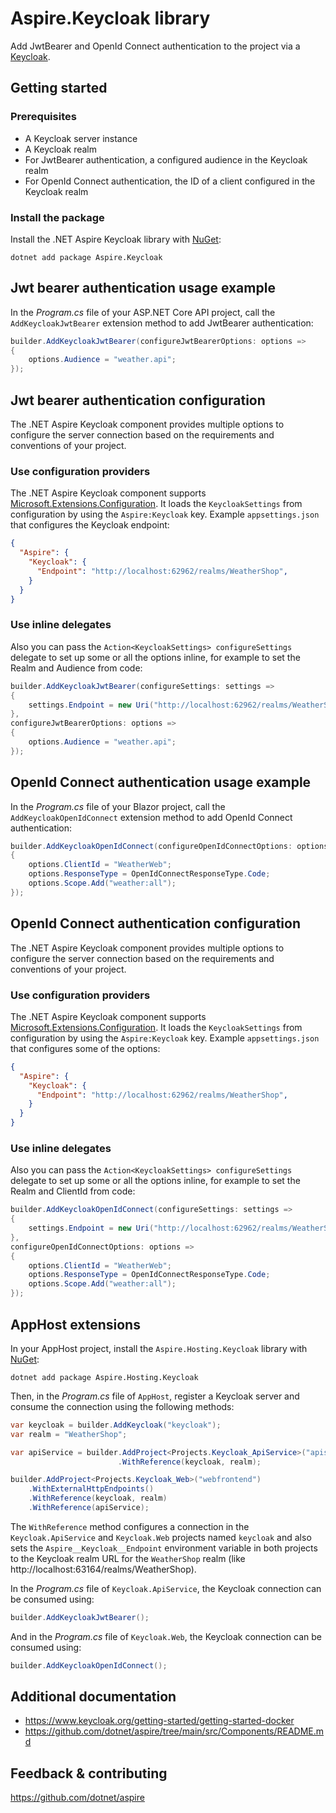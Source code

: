 # Aspire.Keycloak library

Add JwtBearer and OpenId Connect authentication to the project via a [Keycloak](https://www.keycloak.org).

## Getting started

### Prerequisites

- A Keycloak server instance
- A Keycloak realm
- For JwtBearer authentication, a configured audience in the Keycloak realm
- For OpenId Connect authentication, the ID of a client configured in the Keycloak realm

### Install the package

Install the .NET Aspire Keycloak library with [NuGet](https://www.nuget.org):

```dotnetcli
dotnet add package Aspire.Keycloak
```

## Jwt bearer authentication usage example

In the _Program.cs_ file of your ASP.NET Core API project, call the `AddKeycloakJwtBearer` extension method to add JwtBearer authentication:

```csharp
builder.AddKeycloakJwtBearer(configureJwtBearerOptions: options =>
{
    options.Audience = "weather.api";
});
```

## Jwt bearer authentication configuration

The .NET Aspire Keycloak component provides multiple options to configure the server connection based on the requirements and conventions of your project.

### Use configuration providers

The .NET Aspire Keycloak component supports [Microsoft.Extensions.Configuration](https://learn.microsoft.com/dotnet/api/microsoft.extensions.configuration). It loads the `KeycloakSettings` from configuration by using the `Aspire:Keycloak` key. Example `appsettings.json` that configures the Keycloak endpoint:
```json
{
  "Aspire": {
    "Keycloak": {
      "Endpoint": "http://localhost:62962/realms/WeatherShop",
    }
  }
}
```

### Use inline delegates

Also you can pass the `Action<KeycloakSettings> configureSettings` delegate to set up some or all the options inline, for example to set the Realm and Audience from code:

```csharp
builder.AddKeycloakJwtBearer(configureSettings: settings =>
{
    settings.Endpoint = new Uri("http://localhost:62962/realms/WeatherShop");
},
configureJwtBearerOptions: options =>
{
    options.Audience = "weather.api";
});
```

## OpenId Connect authentication usage example

In the _Program.cs_ file of your Blazor project, call the `AddKeycloakOpenIdConnect` extension method to add OpenId Connect authentication:

```csharp
builder.AddKeycloakOpenIdConnect(configureOpenIdConnectOptions: options =>
{
    options.ClientId = "WeatherWeb";
    options.ResponseType = OpenIdConnectResponseType.Code;
    options.Scope.Add("weather:all");
});
```

## OpenId Connect authentication configuration

The .NET Aspire Keycloak component provides multiple options to configure the server connection based on the requirements and conventions of your project.

### Use configuration providers

The .NET Aspire Keycloak component supports [Microsoft.Extensions.Configuration](https://learn.microsoft.com/dotnet/api/microsoft.extensions.configuration). It loads the `KeycloakSettings` from configuration by using the `Aspire:Keycloak` key. Example `appsettings.json` that configures some of the options:
```json
{
  "Aspire": {
    "Keycloak": {
      "Endpoint": "http://localhost:62962/realms/WeatherShop",
    }
  }
}
```

### Use inline delegates

Also you can pass the `Action<KeycloakSettings> configureSettings` delegate to set up some or all the options inline, for example to set the Realm and ClientId from code:

```csharp
builder.AddKeycloakOpenIdConnect(configureSettings: settings =>
{
    settings.Endpoint = new Uri("http://localhost:62962/realms/WeatherShop");
},
configureOpenIdConnectOptions: options =>
{
    options.ClientId = "WeatherWeb";
    options.ResponseType = OpenIdConnectResponseType.Code;
    options.Scope.Add("weather:all");
});
```

## AppHost extensions

In your AppHost project, install the `Aspire.Hosting.Keycloak` library with [NuGet](https://www.nuget.org):

```dotnetcli
dotnet add package Aspire.Hosting.Keycloak
```

Then, in the _Program.cs_ file of `AppHost`, register a Keycloak server and consume the connection using the following methods:

```csharp
var keycloak = builder.AddKeycloak("keycloak");
var realm = "WeatherShop";

var apiService = builder.AddProject<Projects.Keycloak_ApiService>("apiservice")
                        .WithReference(keycloak, realm);

builder.AddProject<Projects.Keycloak_Web>("webfrontend")
    .WithExternalHttpEndpoints()
    .WithReference(keycloak, realm)
    .WithReference(apiService);
```

The `WithReference` method configures a connection in the `Keycloak.ApiService` and `Keycloak.Web` projects named `keycloak` and also sets the `Aspire__Keycloak__Endpoint` environment variable in both projects to the Keycloak realm URL for the `WeatherShop` realm (like http://localhost:63164/realms/WeatherShop).

In the _Program.cs_ file of `Keycloak.ApiService`, the Keycloak connection can be consumed using:

```csharp
builder.AddKeycloakJwtBearer();
```

And in the _Program.cs_ file of `Keycloak.Web`, the Keycloak connection can be consumed using:

```csharp
builder.AddKeycloakOpenIdConnect();
```

## Additional documentation

* https://www.keycloak.org/getting-started/getting-started-docker
* https://github.com/dotnet/aspire/tree/main/src/Components/README.md

## Feedback & contributing

https://github.com/dotnet/aspire


